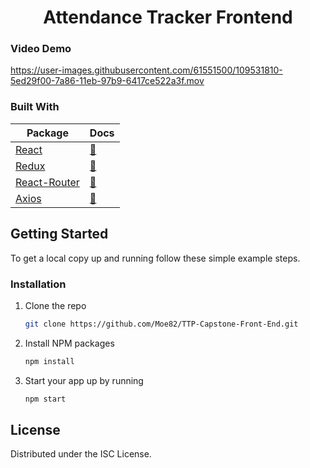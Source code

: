 <h1 align="center">Attendance Tracker Frontend</h1>


<!-- Video Demo -->

### Video Demo
https://user-images.githubusercontent.com/61551500/109531810-5ed29f00-7a86-11eb-97b9-6417ce522a3f.mov

<!-- BUILT WITH -->

### Built With

| Package                                  | Docs                                                                             |
| ---------------------------------------- | -------------------------------------------------------------------------------- |
| [React](https://reactjs.org/)            | [:notebook:](https://reactjs.org/docs/getting-started.html)                      |
| [Redux](https://redux.js.org/)           | [:notebook:](https://redux.js.org/tutorials/essentials/part-1-overview-concepts) |
| [React-Router](https://reactrouter.com/) | [:notebook:](https://reactrouter.com/web/guides/quick-start)                     |
| [Axios](https://github.com/axios/axios)  | [:notebook:](https://github.com/axios/axios)                                     |

<!-- GETTING STARTED -->

## Getting Started

To get a local copy up and running follow these simple example steps.

<!-- INSTALLATION -->

### Installation

1. Clone the repo

   ```sh
   git clone https://github.com/Moe82/TTP-Capstone-Front-End.git
   ```

2. Install NPM packages

   ```sh
   npm install
   ```

3. Start your app up by running

   ```sh
   npm start
   ```

<!-- LICENSE -->

## License

Distributed under the ISC License.
